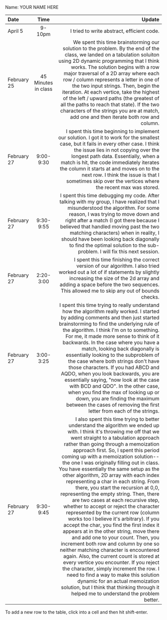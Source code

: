 Name: YOUR NAME HERE

| Date        |        Time         |                                                                                                                                                                                                                                                                                                                                                                                                                                                                                                                                                                                                                                                                                                                                                                                                                                                                                                                                                                                                                                                                                                                                                                                                                                         Update |
|:------------|:-------------------:|-----------------------------------------------------------------------------------------------------------------------------------------------------------------------------------------------------------------------------------------------------------------------------------------------------------------------------------------------------------------------------------------------------------------------------------------------------------------------------------------------------------------------------------------------------------------------------------------------------------------------------------------------------------------------------------------------------------------------------------------------------------------------------------------------------------------------------------------------------------------------------------------------------------------------------------------------------------------------------------------------------------------------------------------------------------------------------------------------------------------------------------------------------------------------------------------------------------------------------------------------:|
| April 5     |       9-10pm        |                                                                                                                                                                                                                                                                                                                                                                                                                                                                                                                                                                                                                                                                                                                                                                                                                                                                                                                                                                                                                                                                                                                                                                                                     I tried to write abstract, efficient code. |
| February 25 | 45 Minutes in class |                                                                                                                                                                                                                                                                                                                                                                                                                                                                                                                                                                                                                                                                         We spent this time brainstorming our solution to the problem. By the end of the class, we landed on a tabulation soluiton using 2D dynamic programming that I think works. The solution begins with a row major traversal of a 2D array where each row / column represents a letter in one of the two input strings. Then, begin the iteration. At each vertice, take the highest of the left / upward paths (the greatest of all the paths to reach that state). If the two characters of the strings you are at match, add one and then iterate both row and column. |
| February 27 |      9:00-9:30      |                                                                                                                                                                                                                                                                                                                                                                                                                                                                                                                                                                                                                                                                                                                                                                                                                         I spent this time beginning to implement our solution. I got it to work for the smallest case, but it fails in every other case. I think the issue lies in not copying over the longest path data. Essentially, when a match is hit, the code immediately iterates the column it starts at and moves on to the next row. I think the issue is that I sometimes skip over the vertices where the recent max was stored. |
| February 27 |      9:30-9:55      |                                                                                                                                                                                                                                                                                                                                                                                                                                                                                                                                                                                                                                                                                                                                                                                                                      I spent this time debugging my code. After talking with my group, I have realized that I misunderstood the algorithm. For some reason, I was trying to move down and right after a match (I got there because I believed that handled moving past the two matching characters) when in reality, I should have been looking back diagonally to find the optimal solution to the sub-problem. I will fix this next session. |
| February 27 |      2:20-3:00      |                                                                                                                                                                                                                                                                                                                                                                                                                                                                                                                                                                                                                                                                                                                                                                                                                                                                                                                                                                                I spent this time finishing the correct version of our algorithm. I also tried worked out a lot of if statements by slightly increasing the size of the 2d array and adding a space before the two sequences. This allowed me to skip any out of bounds checks. |
| February 27 |      3:00-3:25      |                                                                                                                                                                                                                                                                                                                                                                                                                                                                                                  I spent this time trying to really understand how the algorithm really worked. I started by adding comments and then just started brainstorming to find the underlying rule of the algorithm. I think I'm on to something. For me, it made more sense to think of it backwards. In the case where you have a match, looking back diagonally is essentially looking to the subproblem of the case where both strings don't have those characters. If you had ABCD and AQDO, when you look backwards, you are essentially saying, "now look at the case with BCD and QDO". In the other case, when you find the max of looking up or down, you are finding the maximum between the cases of removing the first letter from each of the strings. |
| February 27 |      9:30-9:45      | I also spent this time trying to better understand the algorithm we ended up with. I think it's throwing me off that we went straight to a tabulation approach rather than going through a memoization approach first. So, I spent this period coming up with a memoization solution--the one I was originally filling out in class. You have essentially the same setup as the other algorithm, 2D array with each index representing a char in each string. From there, you start the recursion at 0,0, representing the empty string. Then, there are two cases at each recursive step, whether to accept or reject the character represented by the current row (column works too I believe it's arbitrary). If you accept the char, you find the first index it appears at in the other string, move there and add one to your count. Then, you increment both row and column by one so neither matching character is encountered again. Also, the current count is stored at every vertice you encounter. If you reject the character, simply increment the row. I need to find a way to make this solution dynamic for an actual memoization solution, but I think that thinking through it helped me to understand the problem better. |


To add a new row to the table, click into a cell and then hit shift-enter.